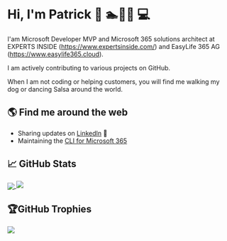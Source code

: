 
# Hi, I'm Patrick 👋 🏊🚴🏃 💻
I'am Microsoft Developer MVP and Microsoft 365 solutions architect at EXPERTS INSIDE (https://www.expertsinside.com/) and EasyLife 365 AG (https://www.easylife365.cloud). 

I am actively contributing to various projects on GitHub. 

When I am not coding or helping customers, you will find me walking my dog or dancing Salsa around the world.

## 🌎 Find me around the web 
- Sharing updates on <a href="https://www.linkedin.com/in/plamber/">LinkedIn</a> 💼
- Maintaining the <a href="https://github.com/pnp/cli-microsoft365">CLI for Microsoft 365</a>

## 📈 GitHub Stats

<a href="https://github.com/plamber/">
  <img align="center" src="https://github-readme-stats.vercel.app/api?username=plamber&show_icons=true&include_all_commits=false&count_private=true" />
  <img src="https://github-readme-streak-stats.herokuapp.com/?user=plamber&hide_border=false" />
</a> 

## 🏆GitHub Trophies
<p style="witdh:100%">
  <img src="https://github-profile-trophy.vercel.app/?username=plamber" />
</p>

<!--
**plamber/plamber** is a ✨ _special_ ✨ repository because its `README.md` (this file) appears on your GitHub profile.

Here are some ideas to get you started:

- 🔭 I’m currently working on ...
- 🌱 I’m currently learning ...
- 👯 I’m looking to collaborate on ...
- 🤔 I’m looking for help with ...
- 💬 Ask me about ...
- 📫 How to reach me: ...
- 😄 Pronouns: ...
- ⚡ Fun fact: ...
-->
